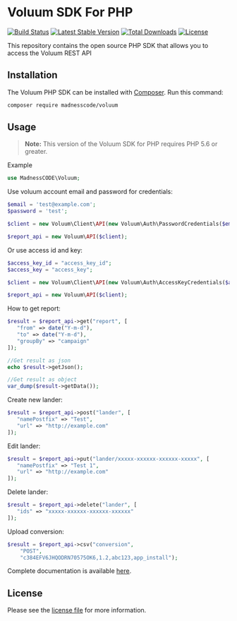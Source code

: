 # Voluum SDK For PHP
[![Build Status](https://travis-ci.org/MadnessCODE/Voluum.svg?branch=master)](https://travis-ci.org/MadnessCODE/Voluum)
[![Latest Stable Version](https://poser.pugx.org/madnesscode/voluum/v/stable)](https://packagist.org/packages/madnesscode/voluum)
[![Total Downloads](https://poser.pugx.org/madnesscode/voluum/downloads)](https://packagist.org/packages/madnesscode/voluum)
[![License](https://poser.pugx.org/madnesscode/voluum/license)](https://packagist.org/packages/madnesscode/voluum)

This repository contains the open source PHP SDK that allows you to access the Voluum REST API

## Installation

The Voluum PHP SDK can be installed with [Composer](https://getcomposer.org/). Run this command:

```sh
composer require madnesscode/voluum
```

## Usage

> **Note:** This version of the Voluum SDK for PHP requires PHP 5.6 or greater.

Example

```php
use MadnessCODE\Voluum;
```
Use voluum account email and password for credentials:
```php
$email = 'test@example.com';
$password = 'test';

$client = new Voluum\Client\API(new Voluum\Auth\PasswordCredentials($email, $password));

$report_api = new Voluum\API($client);
```

Or use access id and key:
```php
$access_key_id = "access_key_id";
$access_key = "access_key";

$client = new Voluum\Client\API(new Voluum\Auth\AccessKeyCredentials($access_key_id, $access_key));

$report_api = new Voluum\API($client);
```

How to get report:
```php
$result = $report_api->get("report", [
   "from" => date("Y-m-d"),
   "to" => date("Y-m-d"),
   "groupBy" => "campaign"
]);

//Get result as json
echo $result->getJson();

//Get result as object
var_dump($result->getData());
```

Create new lander:
```php
$result = $report_api->post("lander", [
   "namePostfix" => "Test",
   "url" => "http://example.com"
]);
```

Edit lander:
```php
$result = $report_api->put("lander/xxxxx-xxxxxx-xxxxxx-xxxxx", [
   "namePostfix" => "Test 1",
   "url" => "http://example.com"
]);
```

Delete lander:
```php
$result = $report_api->delete("lander", [
   "ids" => "xxxxx-xxxxxx-xxxxxx-xxxxxx"
]);
```

Upload conversion:
```php
$result = $report_api->csv("conversion", 
    "POST", 
    "c384EFV6JHQODRN70575OK6,1.2,abc123,app_install");
```

Complete documentation is available [here](https://developers.voluum.com/).

## License
Please see the [license file](https://github.com/MadnessCODE/Voluum/blob/master/LICENSE) for more information.
